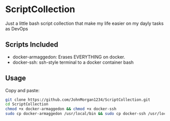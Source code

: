 # ScriptCollection

Just a little bash script collection that make my life easier on my dayly tasks as DevOps

## Scripts Included
- docker-armaggedon: Erases EVERYTHING on docker.
- docker-ssh: ssh-style terminal to a docker container bash

## Usage

Copy and paste:
```BASH
git clone https://github.com/JohnMorgan1234/ScriptCollection.git
cd ScriptCollection
chmod +x docker-armaggedon && chmod +x docker-ssh
sudo cp docker-armaggedon /usr/local/bin && sudo cp docker-ssh /usr/local/bin

```